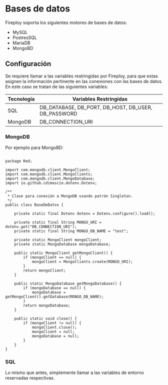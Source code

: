 # Bases de datos

Fireploy soporta los siguientes motores de bases de datos:

- MySQL
- PostresSQL
- MariaDB
- MongoBD

## Configuración

Se requiere llamar a las variables restringidas por Fireploy, para que estas asignen la información pertinente en las conexiones con las bases de datos. En este caso se tratan de las siguientes variables:

|Tecnología |Variables Restringidas                               |
|-----------|-----------------------------------------------------|
| SQL       | DB_DATABASE, DB_PORT, DB_HOST, DB_USER, DB_PASSWORD |
| MongoDB   | DB_CONNECTION_URI                                   |

### MongoDB

Por ejemplo para MongoBD:

```

package Red;

import com.mongodb.client.MongoClient;
import com.mongodb.client.MongoClients;
import com.mongodb.client.MongoDatabase;
import io.github.cdimascio.dotenv.Dotenv;

/**
 * Clase para conexión a MongoDB usando patrón Singleton.
 */
public class BaseDeDatos {

    private static final Dotenv dotenv = Dotenv.configure().load();

    private static final String MONGO_URI = dotenv.get("DB_CONNECTION_URI");
    private static final String MONGO_DB_NAME = "test";

    private static MongoClient mongoClient;
    private static MongoDatabase mongoDatabase;

    public static MongoClient getMongoClient() {
        if (mongoClient == null) {
            mongoClient = MongoClients.create(MONGO_URI);
        }
        return mongoClient;
    }

    public static MongoDatabase getMongoDatabase() {
        if (mongoDatabase == null) {
            mongoDatabase = getMongoClient().getDatabase(MONGO_DB_NAME);
        }
        return mongoDatabase;
    }

    public static void close() {
        if (mongoClient != null) {
            mongoClient.close();
            mongoClient = null;
            mongoDatabase = null;
        }
    }
}

```

### SQL

Lo mismo que antes, simplemente llamar a las variables de entorno reservadas respectivas.